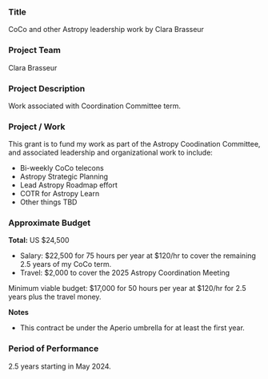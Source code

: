 ### Title

CoCo and other Astropy leadership work by Clara Brasseur

### Project Team

Clara Brasseur

### Project Description

Work associated with Coordination Committee term.

### Project / Work

This grant is to fund my work as part of the Astropy Coodination Committee, and associated leadership and organizational work to include:

- Bi-weekly CoCo telecons
- Astropy Strategic Planning
- Lead Astropy Roadmap effort
- COTR for Astropy Learn
- Other things TBD


### Approximate Budget

**Total:** US $24,500

- Salary: $22,500 for 75 hours per year at $120/hr to cover the remaining 2.5 years of my CoCo term.
- Travel: $2,000 to cover the 2025 Astropy Coordination Meeting

Minimum viable budget: $17,000 for 50 hours per year at $120/hr for 2.5 years plus the travel money.

**Notes**
- This contract be under the Aperio umbrella for at least the first year.

### Period of Performance

2.5 years starting in May 2024.
